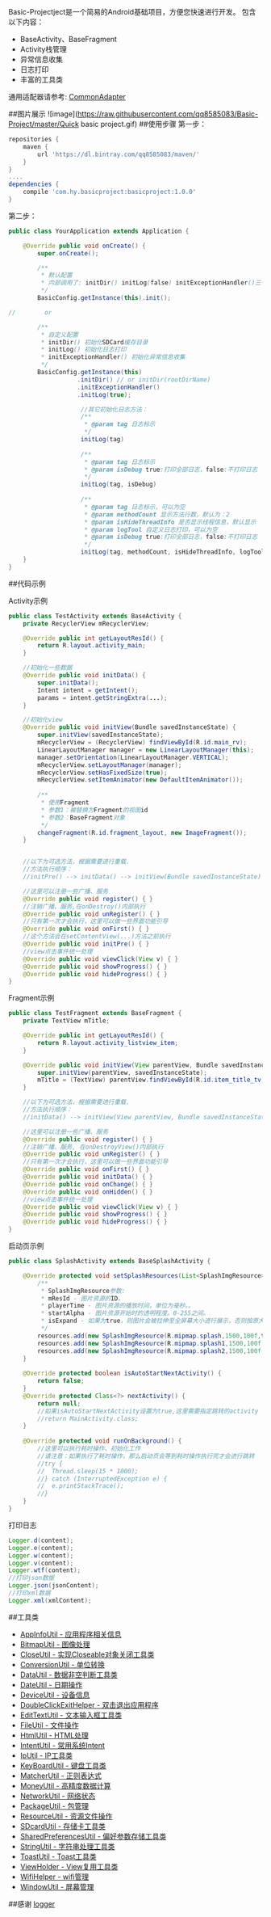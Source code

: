 Basic-Projectject是一个简易的Android基础项目，方便您快速进行开发。
包含以下内容：
- BaseActivity、BaseFragment
- Activity栈管理
- 异常信息收集
- 日志打印
- 丰富的工具类

通用适配器请参考: [CommonAdapter](https://github.com/qq8585083/CommonAdapter)


##图片展示
![image](https://raw.githubusercontent.com/qq8585083/Basic-Project/master/Quick basic project.gif)
##使用步骤
第一步：
```gradle
repositories {
    maven {
        url 'https://dl.bintray.com/qq8585083/maven/'
    }
}
....
dependencies {
    compile 'com.hy.basicproject:basicproject:1.0.0'
}
```
第二步：
```java
public class YourApplication extends Application {

    @Override public void onCreate() {
        super.onCreate();

        /**
         * 默认配置
         * 内部调用了: initDir() initLog(false) initExceptionHandler()三个方法
         */
        BasicConfig.getInstance(this).init();

//        or

        /**
         * 自定义配置
         * initDir() 初始化SDCard缓存目录
         * initLog() 初始化日志打印
         * initExceptionHandler() 初始化异常信息收集
         */
        BasicConfig.getInstance(this)
                   .initDir() // or initDir(rootDirName)
                   .initExceptionHandler()
                   .initLog(true); 

                    //其它初始化日志方法：
                    /**
                     * @param tag 日志标示
                     */
                    initLog(tag)
                            
                    /**
                     * @param tag 日志标示
                     * @param isDebug true:打印全部日志，false:不打印日志
                     */
                    initLog(tag, isDebug)
            
                    /**
                     * @param tag 日志标示，可以为空
                     * @param methodCount 显示方法行数，默认为：2
                     * @param isHideThreadInfo 是否显示线程信息，默认显示
                     * @param logTool 自定义日志打印，可以为空
                     * @param isDebug true:打印全部日志，false:不打印日志
                     */
                    initLog(tag, methodCount, isHideThreadInfo, logTool, isDebug)
    }
}
```

##代码示例

Activity示例
```java
public class TestActivity extends BaseActivity {
    private RecyclerView mRecyclerView;

    @Override public int getLayoutResId() {
        return R.layout.activity_main;
    }

    //初始化一些数据
    @Override public void initData() {
        super.initData();
        Intent intent = getIntent();
        params = intent.getStringExtra(...);
    }

    //初始化view
    @Override public void initView(Bundle savedInstanceState) {
        super.initView(savedInstanceState);
        mRecyclerView = (RecyclerView) findViewById(R.id.main_rv);
        LinearLayoutManager manager = new LinearLayoutManager(this);
        manager.setOrientation(LinearLayoutManager.VERTICAL);
        mRecyclerView.setLayoutManager(manager);
        mRecyclerView.setHasFixedSize(true);
        mRecyclerView.setItemAnimator(new DefaultItemAnimator());
        
        /**
         * 使用Fragment
         * 参数1：被替换为Fragment的视图id
         * 参数2：BaseFragment对象
         */
        changeFragment(R.id.fragment_layout, new ImageFragment());
    }


    //以下为可选方法，根据需要进行重载.
    //方法执行顺序：
    //initPre() --> initData() --> initView(Bundle savedInstanceState) --> register()

    //这里可以注册一些广播、服务
    @Override public void register() { }
    //注销广播、服务,在onDestroy()内部执行
    @Override public void unRegister() { }
    //只有第一次才会执行，这里可以做一些界面功能引导
    @Override public void onFirst() { }
    //这个方法会在setContentView(...)方法之前执行
    @Override public void initPre() { }
    //view点击事件统一处理
    @Override public void viewClick(View v) { }
    @Override public void showProgress() { }
    @Override public void hideProgress() { }
}
```

Fragment示例
```java
public class TestFragment extends BaseFragment {
    private TextView mTitle;

    @Override public int getLayoutResId() {
        return R.layout.activity_listview_item;
    }

    @Override public void initView(View parentView, Bundle savedInstanceState) {
        super.initView(parentView, savedInstanceState);
        mTitle = (TextView) parentView.findViewById(R.id.item_title_tv);
    }

    //以下为可选方法，根据需要进行重载.
    //方法执行顺序：
    //initData() --> initView(View parentView, Bundle savedInstanceState) --> register()

    //这里可以注册一些广播、服务
    @Override public void register() { }
    //注销广播、服务, 在onDestroyView()内部执行
    @Override public void unRegister() { }
    //只有第一次才会执行，这里可以做一些界面功能引导
    @Override public void onFirst() { }
    @Override public void initData() { }
    @Override public void onChange() { }
    @Override public void onHidden() { }
    //view点击事件统一处理
    @Override public void viewClick(View v) { }
    @Override public void showProgress() { }
    @Override public void hideProgress() { }
}
```

启动页示例
```java
public class SplashActivity extends BaseSplashActivity {

    @Override protected void setSplashResources(List<SplashImgResource> resources) {
        /**
         * SplashImgResource参数:
         * mResId - 图片资源的ID。
         * playerTime - 图片资源的播放时间，单位为毫秒。。
         * startAlpha - 图片资源开始时的透明程度。0-255之间。
         * isExpand - 如果为true，则图片会被拉伸至全屏幕大小进行展示，否则按原大小展示。
         */
        resources.add(new SplashImgResource(R.mipmap.splash,1500,100f,true));
        resources.add(new SplashImgResource(R.mipmap.splash1,1500,100f,true));
        resources.add(new SplashImgResource(R.mipmap.splash2,1500,100f,true));
    }
    
    @Override protected boolean isAutoStartNextActivity() {
        return false;
    }
    @Override protected Class<?> nextActivity() {
        return null;
        //如果isAutoStartNextActivity设置为true,这里需要指定跳转的activity
        //return MainActivity.class;
    }
    
    @Override protected void runOnBackground() {
        //这里可以执行耗时操作、初始化工作
        //请注意：如果执行了耗时操作，那么启动页会等到耗时操作执行完才会进行跳转
        //try {
        //  Thread.sleep(15 * 1000);
        //} catch (InterruptedException e) {
        //  e.printStackTrace();
        //}
    }
}
```

打印日志
```java
Logger.d(content);
Logger.e(content);
Logger.w(content);
Logger.v(content);
Logger.wtf(content);
//打印json数据
Logger.json(jsonContent);
//打印xml数据
Logger.xml(xmlContent);
```

##工具类
* [AppInfoUtil - 应用程序相关信息](https://github.com/qq8585083/Basic-Project/blob/master/basicproject/src/main/java/com/hy/basicproject/utils/AppInfoUtil.java) <br/>
* [BitmapUtil - 图像处理](https://github.com/qq8585083/Basic-Project/blob/master/basicproject/src/main/java/com/hy/basicproject/utils/BitmapUtil.java) <br/>
* [CloseUtil - 实现Closeable对象关闭工具类](https://github.com/qq8585083/Basic-Project/blob/master/basicproject/src/main/java/com/hy/basicproject/utils/CloseUtil.java)<br/>
* [ConversionUtil - 单位转换](https://github.com/qq8585083/Basic-Project/blob/master/basicproject/src/main/java/com/hy/basicproject/utils/ConversionUtil.java)<br/>
* [DataUtil - 数据非空判断工具类](https://github.com/qq8585083/Basic-Project/blob/master/basicproject/src/main/java/com/hy/basicproject/utils/DataUtil.java)<br/>
* [DateUtil - 日期操作](https://github.com/qq8585083/Basic-Project/blob/master/basicproject/src/main/java/com/hy/basicproject/utils/DateUtil.java)<br/>
* [DeviceUtil - 设备信息](https://github.com/qq8585083/Basic-Project/blob/master/basicproject/src/main/java/com/hy/basicproject/utils/DeviceUtil.java)<br/>
* [DoubleClickExitHelper - 双击退出应用程序](https://github.com/qq8585083/Basic-Project/blob/master/basicproject/src/main/java/com/hy/basicproject/utils/DoubleClickExitHelper.java)<br/>
* [EditTextUtil - 文本输入框工具类](https://github.com/qq8585083/Basic-Project/blob/master/basicproject/src/main/java/com/hy/basicproject/utils/EditTextUtil.java)<br/>
* [FileUtil - 文件操作](https://github.com/qq8585083/Basic-Project/blob/master/basicproject/src/main/java/com/hy/basicproject/utils/FileUtil.java)<br/>
* [HtmlUtil - HTML处理](https://github.com/qq8585083/Basic-Project/blob/master/basicproject/src/main/java/com/hy/basicproject/utils/HtmlUtil.java)<br/>
* [IntentUtil - 常用系统Intent](https://github.com/qq8585083/Basic-Project/blob/master/basicproject/src/main/java/com/hy/basicproject/utils/IntentUtil.java)<br/>
* [IpUtil - IP工具类](https://github.com/qq8585083/Basic-Project/blob/master/basicproject/src/main/java/com/hy/basicproject/utils/IpUtil.java)<br/>
* [KeyBoardUtil - 键盘工具类](https://github.com/qq8585083/Basic-Project/blob/master/basicproject/src/main/java/com/hy/basicproject/utils/KeyBoardUtil.java)<br/>
* [MatcherUtil - 正则表达式](https://github.com/qq8585083/Basic-Project/blob/master/basicproject/src/main/java/com/hy/basicproject/utils/MatcherUtil.java)<br/>
* [MoneyUtil - 高精度数据计算](https://github.com/qq8585083/Basic-Project/blob/master/basicproject/src/main/java/com/hy/basicproject/utils/MoneyUtil.java)<br/>
* [NetworkUtil - 网络状态](https://github.com/qq8585083/Basic-Project/blob/master/basicproject/src/main/java/com/hy/basicproject/utils/NetworkUtil.java)<br/>
* [PackageUtil - 包管理](https://github.com/qq8585083/Basic-Project/blob/master/basicproject/src/main/java/com/hy/basicproject/utils/PackageUtil.java)<br/>
* [ResourceUtil - 资源文件操作](https://github.com/qq8585083/Basic-Project/blob/master/basicproject/src/main/java/com/hy/basicproject/utils/ResourceUtil.java)<br/>
* [SDcardUtil - 存储卡工具类](https://github.com/qq8585083/Basic-Project/blob/master/basicproject/src/main/java/com/hy/basicproject/utils/SDcardUtil.java)<br/>
* [SharedPreferencesUtil - 偏好参数存储工具类](https://github.com/qq8585083/Basic-Project/blob/master/basicproject/src/main/java/com/hy/basicproject/utils/SharedPreferencesUtil.java)<br/>
* [StringUtil - 字符串处理工具类](https://github.com/qq8585083/Basic-Project/blob/master/basicproject/src/main/java/com/hy/basicproject/utils/StringUtil.java)<br/>
* [ToastUtil - Toast工具类](https://github.com/qq8585083/Basic-Project/blob/master/basicproject/src/main/java/com/hy/basicproject/utils/ToastUtil.java)<br/>
* [ViewHolder - View复用工具类](https://github.com/qq8585083/Basic-Project/blob/master/basicproject/src/main/java/com/hy/basicproject/utils/ViewHolder.java)<br/>
* [WifiHelper - wifi管理](https://github.com/qq8585083/Basic-Project/blob/master/basicproject/src/main/java/com/hy/basicproject/utils/WifiHelper.java)<br/>
* [WindowUtil - 屏幕管理](https://github.com/qq8585083/Basic-Project/blob/master/basicproject/src/main/java/com/hy/basicproject/utils/WindowUtil.java)<br/>

##感谢
[logger](https://github.com/orhanobut/logger)
